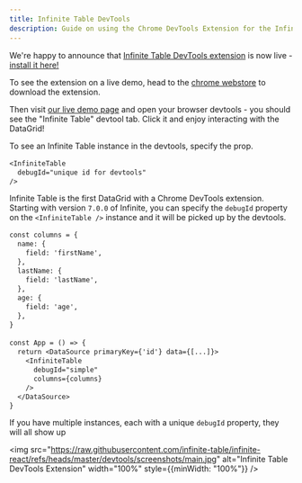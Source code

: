 ```yaml
---
title: Infinite Table DevTools
description: Guide on using the Chrome DevTools Extension for the Infinite Table React DataGrid
---
```


We're happy to announce that [Infinite Table DevTools extension](https://chromewebstore.google.com/detail/infinite-table-devtools-e/jpipjljbfffijmgiecljadbogfegejfa) is now live - [install it here!](https://chromewebstore.google.com/detail/infinite-table-devtools-e/jpipjljbfffijmgiecljadbogfegejfa)



To see the extension on a live demo, head to the [chrome webstore](https://chromewebstore.google.com/detail/infinite-table-devtools-e/jpipjljbfffijmgiecljadbogfegejfa) to download the extension.

Then visit [our live demo page](/full-demo) and open your browser devtools - you should see the "Infinite Table" devtool tab. Click it and enjoy interacting with the DataGrid!


<Note>

To see an Infinite Table instance in the devtools, specify the <PropLink name="debugId" /> prop.


```tsx {2}
<InfiniteTable
  debugId="unique id for devtools"
/>
```

</Note>

Infinite Table is the first DataGrid with a Chrome DevTools extension. Starting with version `7.0.0` of Infinite, you can specify the `debugId` property on the `<InfiniteTable />` instance and it will be picked up by the devtools.


```tsx {16}
const columns = {
  name: {
    field: 'firstName',
  },
  lastName: {
    field: 'lastName',
  },
  age: {
    field: 'age',
  },
}

const App = () => {
  return <DataSource primaryKey={'id'} data={[...]}>
    <InfiniteTable
      debugId="simple"
      columns={columns}
    />
  </DataSource>
}
```

<Note>

If you have multiple instances, each with a unique `debugId` property, they will all show up
</Note>

<img src="https://raw.githubusercontent.com/infinite-table/infinite-react/refs/heads/master/devtools/screenshots/main.jpg" alt="Infinite Table DevTools Extension" width="100%" style={{minWidth: "100%"}} />
